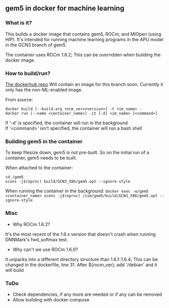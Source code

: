 ## gem5 in docker for machine learning
### What is it?
This builds a docker image that contains gem5, ROCm, and MIOpen (using HIP). It's intended for running machine learning programs in the APU model in the GCN3 branch of gem5.

The container uses ROCm 1.6.2; This can be overridden when building the docker image.

### How to build/run?
[The dockerhub repo](https://cloud.docker.com/repository/registry-1.docker.io/kroarty/gem5) Will contain an image for this branch soon. Currently it only has the non-ML-enabled image.

From source:
```
docker build [--build-arg rocm_ver=<version>] -t <im_name> .
docker run [--name <container_name>] -it [-d] <im_name> [<command>]
```
If '-d' is specified, the container will run in the background \
If '\<command\>' isn't specified, the container will run a bash shell

### Building gem5 in the container

To keep filesize down, gem5 is not pre-built. So on the initial run of a container, gem5 needs to be built.

When attached to the container:
```
cd /gem5
scons -j$(nproc) build/GCN3_X86/gem5.opt --ignore-style
```
When running the container in the background:
`docker exec -w/gem5 <container_name> scons -j$(nproc) /sim/gem5/build/GCN3_X86/gem5.opt --ignore-style`

### Misc

* Why ROCm 1.6.2?

It's the most recent of the 1.6.x version that doesn't crash when running DNNMark's fwd_softmax test.
* Why can't we use ROCm 1.6.0?

It unpacks into a different directory structure than 1.6.1-1.6.4; This can be changed in the dockerfile, line 31. After ${rocm_ver}, add '/debian' and it will build

### ToDo
* Check dependencies, if any more are needed or if any can be removed
* Allow building with docker-compose
